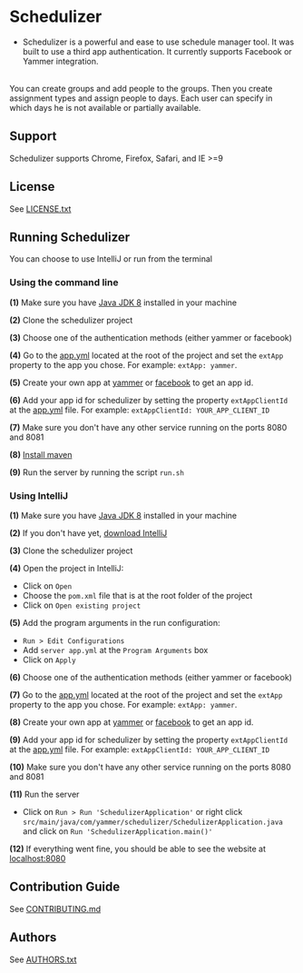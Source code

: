 # Schedulizer

- Schedulizer is a powerful and ease to use schedule manager tool.
It was built to use a third app authentication.
It currently supports Facebook or Yammer integration.
<br>
You can create groups and add people to the groups. Then you create assignment types and assign people to days. Each user can specify in which days he is not available or partially available.
<br>

## Support
Schedulizer supports Chrome, Firefox, Safari, and IE >=9

## License

See [LICENSE.txt](LICENSE.txt)

## Running Schedulizer

You can choose to use IntelliJ or run from the terminal

### Using the command line

**(1)** Make sure you have [Java JDK 8](http://www.oracle.com/technetwork/java/javase/downloads/jdk8-downloads-2133151.html) installed in your machine

**(2)** Clone the schedulizer project

**(3)** Choose one of the authentication methods (either yammer or facebook)

**(4)** Go to the [app.yml](app.yml) located at the root of the project and set the `extApp` property to the app you chose. For example: `extApp: yammer`.

**(5)** Create your own app at [yammer](https://developer.yammer.com/v1.0/docs/getting-started) or [facebook](https://developers.facebook.com/quickstarts/?platform=web) to get an app id.

**(6)** Add your app id for schedulizer by setting the property `extAppClientId` at the [app.yml](app.yml) file. For example: `extAppClientId: YOUR_APP_CLIENT_ID`

**(7)** Make sure you don't have any other service running on the ports 8080 and 8081

**(8)** [Install maven](https://maven.apache.org/download.cgi)

**(9)** Run the server by running the script `run.sh`


### Using IntelliJ

**(1)** Make sure you have [Java JDK 8](http://www.oracle.com/technetwork/java/javase/downloads/jdk8-downloads-2133151.html) installed in your machine

**(2)** If you don't have yet, [download IntelliJ](https://www.jetbrains.com/idea/download/)

**(3)** Clone the schedulizer project

**(4)** Open the project in IntelliJ:
* Click on `Open`
* Choose the `pom.xml` file that is at the root folder of the project
* Click on `Open existing project`

**(5)** Add the program arguments in the run configuration:
* `Run > Edit Configurations`
* Add `server app.yml` at the `Program Arguments` box
* Click on `Apply`

**(6)** Choose one of the authentication methods (either yammer or facebook)

**(7)** Go to the [app.yml](app.yml) located at the root of the project and set the `extApp` property to the app you chose. For example: `extApp: yammer`.

**(8)** Create your own app at [yammer](https://developer.yammer.com/v1.0/docs/getting-started) or [facebook](https://developers.facebook.com/quickstarts/?platform=web) to get an app id.

**(9)** Add your app id for schedulizer by setting the property `extAppClientId` at the [app.yml](app.yml) file. For example: `extAppClientId: YOUR_APP_CLIENT_ID`


**(10)** Make sure you don't have any other service running on the ports 8080 and 8081


**(11)** Run the server
* Click on `Run > Run 'SchedulizerApplication'` or right click `src/main/java/com/yammer/schedulizer/SchedulizerApplication.java` and click on `Run 'SchedulizerApplication.main()'`

**(12)** If everything went fine, you should be able to see the website at [localhost:8080](http://localhost:8080)


## Contribution Guide

See [CONTRIBUTING.md](CONTRIBUTING.md)

## Authors

See [AUTHORS.txt](AUTHORS.txt)
